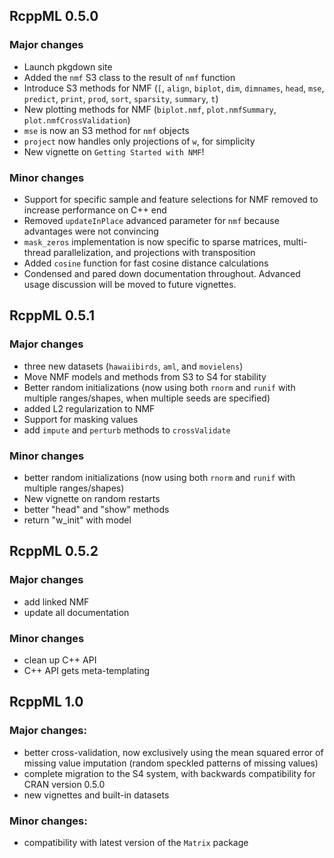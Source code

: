 ## RcppML 0.5.0

### Major changes

- Launch pkgdown site
- Added the `nmf` S3 class to the result of `nmf` function
- Introduce S3 methods for NMF (`[`, `align`, `biplot`, `dim`, `dimnames`, `head`, `mse`, `predict`, `print`, `prod`, `sort`, `sparsity`, `summary`, `t`)
- New plotting methods for NMF (`biplot.nmf`, `plot.nmfSummary`, `plot.nmfCrossValidation`)
- `mse` is now an S3 method for `nmf` objects
- `project` now handles only projections of `w`, for simplicity
- New vignette on `Getting Started with NMF`!

### Minor changes
- Support for specific sample and feature selections for NMF removed to increase performance on C++ end
- Removed `updateInPlace` advanced parameter for `nmf` because advantages were not convincing
- `mask_zeros` implementation is now specific to sparse matrices, multi-thread parallelization, and projections with transposition
- Added `cosine` function for fast cosine distance calculations
- Condensed and pared down documentation throughout. Advanced usage discussion will be moved to future vignettes.

## RcppML 0.5.1

### Major changes
- three new datasets (`hawaiibirds`, `aml`, and `movielens`)
- Move NMF models and methods from S3 to S4 for stability
- Better random initializations (now using both `rnorm` and `runif` with multiple ranges/shapes, when multiple seeds are specified)
- added L2 regularization to NMF
- Support for masking values
- add `impute` and `perturb` methods to `crossValidate`

### Minor changes
- better random initializations (now using both `rnorm` and `runif` with multiple ranges/shapes)
- New vignette on random restarts
- better "head" and "show" methods
- return "w_init" with model

## RcppML 0.5.2

### Major changes
- add linked NMF
- update all documentation

### Minor changes
- clean up C++ API
- C++ API gets meta-templating

## RcppML 1.0

### Major changes:
- better cross-validation, now exclusively using the mean squared error of missing value imputation (random speckled patterns of missing values)
- complete migration to the S4 system, with backwards compatibility for CRAN version 0.5.0
- new vignettes and built-in datasets

### Minor changes:
- compatibility with latest version of the `Matrix` package
